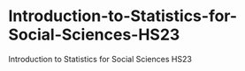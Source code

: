 # Introduction-to-Statistics-for-Social-Sciences-HS23
Introduction to Statistics for Social Sciences HS23
